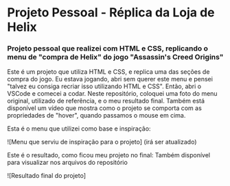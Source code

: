 # Projeto Pessoal - Réplica da Loja de Helix 
### Projeto pessoal que realizei com HTML e CSS, replicando o menu de "compra de Helix" do jogo "Assassin's Creed Origins"

Este é um projeto que utiliza HTML e CSS, e replica uma das seções de compra do jogo. Eu estava jogando, abri sem querer este menu e pensei "talvez eu consiga recriar isso utilizando HTML e CSS". Então, abri o VSCode e comecei a codar. Neste repositório, coloquei uma foto do menu original, utilizado de referência, e o meu resultado final.
Também está disponível um vídeo que mostra como o projeto se comporta com as propriedades de "hover", quando passamos o mouse em cima.

Esta é o menu que utilizei como base e inspiração:

![Menu que serviu de inspiração para o projeto] (irá ser atualizado)

Este é o resultado, como ficou meu projeto no final:
Também disponível para visualizar nos arquivos do repositório


![Resultado final do projeto]
